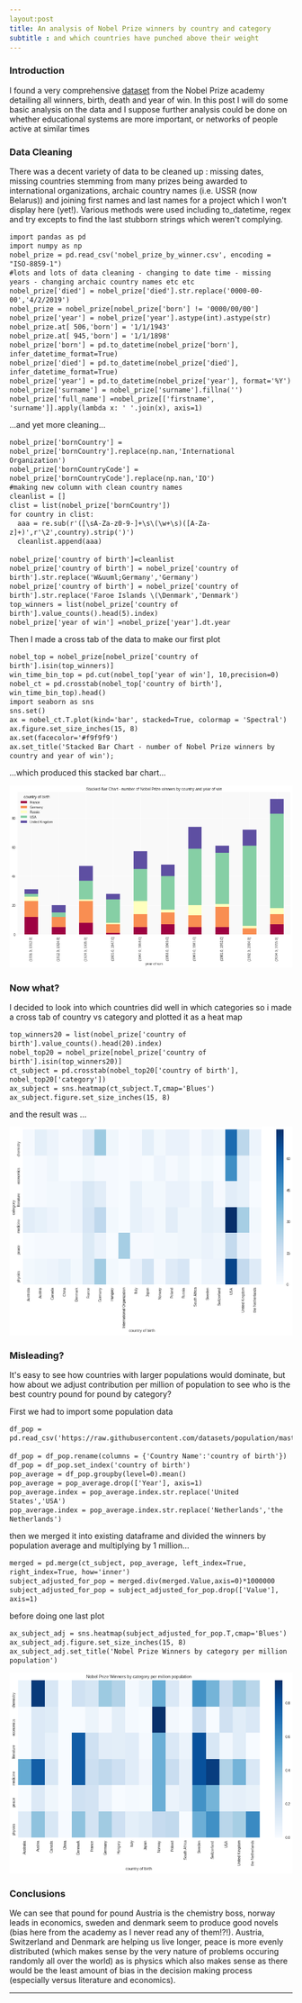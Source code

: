 ```yaml
---
layout:post
title: An analysis of Nobel Prize winners by country and category
subtitle : and which countries have punched above their weight
---
```


### Introduction

I found a very comprehensive [dataset](http://data.nobelprize.org/) from the Nobel Prize academy detailing all winners, birth, death and year of win.  In this post I will do some basic analysis on the data and I suppose further analysis could be done on whether educational systems are more important, or networks of people active at similar times

### Data Cleaning

There was a decent variety of data to be cleaned up : missing dates, missing countries stemming from many prizes being awarded to international organizations, archaic country names (i.e. USSR (now Belarus)) and joining first names and last names for a project which I won't display here (yet!).
Various methods were used including to_datetime, regex and try excepts to find the last stubborn strings which weren't complying.

```
import pandas as pd
import numpy as np
nobel_prize = pd.read_csv('nobel_prize_by_winner.csv', encoding = "ISO-8859-1")
#lots and lots of data cleaning - changing to date time - missing years - changing archaic country names etc etc
nobel_prize['died'] = nobel_prize['died'].str.replace('0000-00-00','4/2/2019')
nobel_prize = nobel_prize[nobel_prize['born'] != '0000/00/00']
nobel_prize['year'] = nobel_prize['year'].astype(int).astype(str)
nobel_prize.at[ 506,'born'] = '1/1/1943'
nobel_prize.at[ 945,'born'] = '1/1/1898'
nobel_prize['born'] = pd.to_datetime(nobel_prize['born'], infer_datetime_format=True)
nobel_prize['died'] = pd.to_datetime(nobel_prize['died'], infer_datetime_format=True)
nobel_prize['year'] = pd.to_datetime(nobel_prize['year'], format='%Y')
nobel_prize['surname'] = nobel_prize['surname'].fillna('')
nobel_prize['full_name'] =nobel_prize[['firstname', 'surname']].apply(lambda x: ' '.join(x), axis=1)
```

...and yet more cleaning...

```
nobel_prize['bornCountry'] = nobel_prize['bornCountry'].replace(np.nan,'International Organization')
nobel_prize['bornCountryCode'] = nobel_prize['bornCountryCode'].replace(np.nan,'IO')
#making new column with clean country names
cleanlist = []
clist = list(nobel_prize['bornCountry']) 
for country in clist:
  aaa = re.sub(r'([\sA-Za-z0-9-]+\s\(\w+\s)([A-Za-z]+)',r'\2',country).strip(')')
  cleanlist.append(aaa)

nobel_prize['country of birth']=cleanlist
nobel_prize['country of birth'] = nobel_prize['country of birth'].str.replace('W&uuml;Germany','Germany')
nobel_prize['country of birth'] = nobel_prize['country of birth'].str.replace('Faroe Islands \(\Denmark','Denmark')
top_winners = list(nobel_prize['country of birth'].value_counts().head(5).index)
nobel_prize['year of win'] =nobel_prize['year'].dt.year
```
Then I made a cross tab of the data to make our first plot

```
nobel_top = nobel_prize[nobel_prize['country of birth'].isin(top_winners)]
win_time_bin_top = pd.cut(nobel_top['year of win'], 10,precision=0) 
nobel_ct = pd.crosstab(nobel_top['country of birth'], win_time_bin_top).head()
import seaborn as sns
sns.set()
ax = nobel_ct.T.plot(kind='bar', stacked=True, colormap = 'Spectral')
ax.figure.set_size_inches(15, 8)
ax.set(facecolor='#f9f9f9')
ax.set_title('Stacked Bar Chart - number of Nobel Prize winners by country and year of win');
```

...which produced this stacked bar chart...

![](/img/stacked%20bar.png)

### Now what?

I decided to look into which countries did well in which categories so i made a cross tab of country vs category and plotted it as a heat map

```
top_winners20 = list(nobel_prize['country of birth'].value_counts().head(20).index)
nobel_top20 = nobel_prize[nobel_prize['country of birth'].isin(top_winners20)]
ct_subject = pd.crosstab(nobel_top20['country of birth'], nobel_top20['category'])
ax_subject = sns.heatmap(ct_subject.T,cmap='Blues')
ax_subject.figure.set_size_inches(15, 8)
```

and the result was ...

![](/img/nobel%20heatmap%201.png)

### Misleading?

It's easy to see how countries with larger populations would dominate, but how about we adjust contribution per million of population to see who is the best country pound for pound by category?

First we had to import some population data

```
df_pop = pd.read_csv('https://raw.githubusercontent.com/datasets/population/master/data/population.csv')

df_pop = df_pop.rename(columns = {'Country Name':'country of birth'})
df_pop = df_pop.set_index('country of birth')
pop_average = df_pop.groupby(level=0).mean()
pop_average = pop_average.drop(['Year'], axis=1)
pop_average.index = pop_average.index.str.replace('United States','USA')
pop_average.index = pop_average.index.str.replace('Netherlands','the Netherlands')
```
then we merged it into existing dataframe and divided the winners by population average and multiplying by 1 million...

```
merged = pd.merge(ct_subject, pop_average, left_index=True, right_index=True, how='inner')
subject_adjusted_for_pop = merged.div(merged.Value,axis=0)*1000000
subject_adjusted_for_pop = subject_adjusted_for_pop.drop(['Value'], axis=1)
```

before doing one last plot

```
ax_subject_adj = sns.heatmap(subject_adjusted_for_pop.T,cmap='Blues')
ax_subject_adj.figure.set_size_inches(15, 8)
ax_subject_adj.set_title('Nobel Prize Winners by category per million population')
```

![](/img/nobel%20heat%20map%202.png)

### Conclusions

We can see that pound for pound Austria is the chemistry boss, norway leads in economics, sweden and denmark seem to produce good novels (bias here from the academy as I never read any of them!?!).  Austria, Switzerland and Denmark are helping us live longer, peace is more evenly distributed (which makes sense by the very nature of problems occuring randomly all over the world) as is physics which also makes sense as there would be the least amount of bias in the decision making process (especially versus literature and economics).

---




